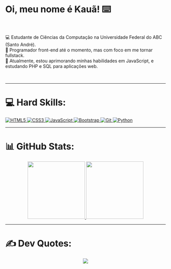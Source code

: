 # Oi, meu nome é Kauã! ⌨️

<br>

💻 Estudante de Ciências da Computação na Universidade Federal do ABC (Santo André).
<br>
👾 Programador front-end até o momento, mas com foco em me tornar fullstack.
<br>
🦖 Atualmente, estou aprimorando minhas habilidades em JavaScript, e estudando PHP e SQL para aplicações web.

<br>

---

# 💻 Hard Skills:

<p align="left">
  <a href="https://developer.mozilla.org/pt-BR/docs/Web/HTML" target="_blank">
    <img src="https://img.shields.io/badge/HTML5-E34F26?style=for-the-badge&logo=html5&logoColor=white" alt="HTML5">
  </a>
  <a href="https://developer.mozilla.org/pt-BR/docs/Web/CSS" target="_blank">
    <img src="https://img.shields.io/badge/CSS3-1572B6?style=for-the-badge&logo=css3&logoColor=white" alt="CSS3">
  </a>
  <a href="https://developer.mozilla.org/pt-BR/docs/Web/JavaScript" target="_blank">
    <img src="https://img.shields.io/badge/JavaScript-F7DF1E?style=for-the-badge&logo=javascript&logoColor=black" alt="JavaScript">
  </a>
  <a href="https://getbootstrap.com" target="_blank">
    <img src="https://img.shields.io/badge/Bootstrap-563D7C?style=for-the-badge&logo=bootstrap&logoColor=white" alt="Bootstrap">
  </a>
  <a href="https://git-scm.com" target="_blank">
      <img src="https://img.shields.io/badge/GIT-E44C30?style=for-the-badge&logo=git&logoColor=white" alt="Git">
  </a>
  <a href="https://www.python.org" target="_blank">
    <img src="https://img.shields.io/badge/Python-3776AB?style=for-the-badge&logo=python&logoColor=white" alt="Python">
  </a>
</p>

---

# 📊 GitHub Stats:

<p align="center">
  <a href="https://github.com/KauaSerau">
    <img height="180em" src="https://github-readme-stats.vercel.app/api?username=KauaSerau&show_icons=true&theme=dracula&include_all_commits=true&count_private=true"/>
    <img height="180em" src="https://github-readme-stats.vercel.app/api/top-langs/?username=KauaSerau&layout=compact&langs_count=7&theme=dracula"/>
  </a>
</p>

---

# ✍️ Dev Quotes:

<p align="center">
  <i>
    <img src="https://quotes-github-readme.vercel.app/api?type=horizontal&theme=dracula&timestamp=12345">
  </i>
</p>
